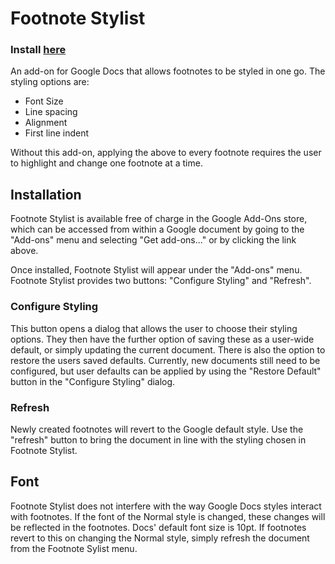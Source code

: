 # Footnote Stylist

### Install <a href="https://chrome.google.com/webstore/detail/footnote-stylist/hlcpimnopaolddjgmgjeibnhgkgbnbai?utm_source=permalink">here</a>

An add-on for Google Docs that allows footnotes to be styled in one go. The styling options are:

- Font Size
- Line spacing
- Alignment
- First line indent

Without this add-on, applying the above to every footnote requires the user to highlight and change one footnote at a time.

## Installation

Footnote Stylist is available free of charge in the Google Add-Ons store, which can be accessed from within a Google document by going to the "Add-ons" menu and selecting "Get add-ons..." or by clicking the link above.

Once installed, Footnote Stylist will appear under the "Add-ons" menu. Footnote Stylist provides two buttons: "Configure Styling" and "Refresh".

### Configure Styling

This button opens a dialog that allows the user to choose their styling options. They then have the further option of saving these as a user-wide default, or simply updating the current document. There is also the option to restore the users saved defaults. Currently, new documents still need to be configured, but user defaults can be applied by using the "Restore Default" button in the "Configure Styling" dialog.

### Refresh

Newly created footnotes will revert to the Google default style. Use the "refresh" button to bring the document in line with the styling chosen in Footnote Stylist.

## Font

Footnote Stylist does not interfere with the way Google Docs styles interact with footnotes. If the font of the Normal style is changed, these changes will be reflected in the footnotes. Docs' default font size is 10pt. If footnotes revert to this on changing the Normal style, simply refresh the document from the Footnote Sylist menu.

